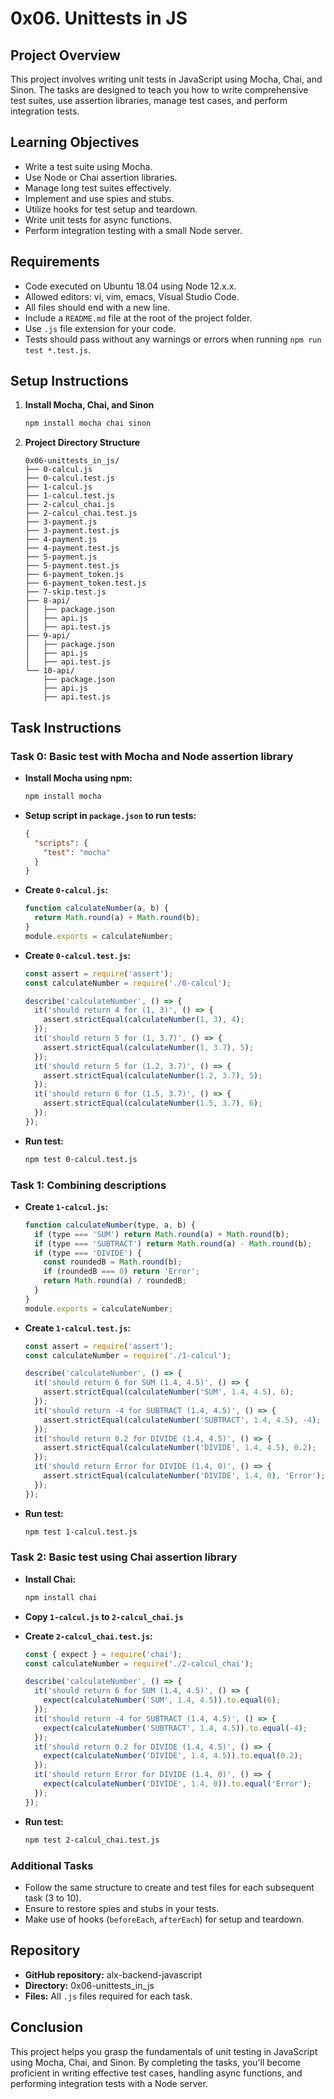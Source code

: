 # 0x06. Unittests in JS

## Project Overview
This project involves writing unit tests in JavaScript using Mocha, Chai, and Sinon. The tasks are designed to teach you how to write comprehensive test suites, use assertion libraries, manage test cases, and perform integration tests.

## Learning Objectives
- Write a test suite using Mocha.
- Use Node or Chai assertion libraries.
- Manage long test suites effectively.
- Implement and use spies and stubs.
- Utilize hooks for test setup and teardown.
- Write unit tests for async functions.
- Perform integration testing with a small Node server.

## Requirements
- Code executed on Ubuntu 18.04 using Node 12.x.x.
- Allowed editors: vi, vim, emacs, Visual Studio Code.
- All files should end with a new line.
- Include a `README.md` file at the root of the project folder.
- Use `.js` file extension for your code.
- Tests should pass without any warnings or errors when running `npm run test *.test.js`.

## Setup Instructions
1. **Install Mocha, Chai, and Sinon**
    ```sh
    npm install mocha chai sinon
    ```

2. **Project Directory Structure**
    ```
    0x06-unittests_in_js/
    ├── 0-calcul.js
    ├── 0-calcul.test.js
    ├── 1-calcul.js
    ├── 1-calcul.test.js
    ├── 2-calcul_chai.js
    ├── 2-calcul_chai.test.js
    ├── 3-payment.js
    ├── 3-payment.test.js
    ├── 4-payment.js
    ├── 4-payment.test.js
    ├── 5-payment.js
    ├── 5-payment.test.js
    ├── 6-payment_token.js
    ├── 6-payment_token.test.js
    ├── 7-skip.test.js
    ├── 8-api/
    │   ├── package.json
    │   ├── api.js
    │   ├── api.test.js
    ├── 9-api/
    │   ├── package.json
    │   ├── api.js
    │   ├── api.test.js
    └── 10-api/
        ├── package.json
        ├── api.js
        ├── api.test.js
    ```

## Task Instructions

### Task 0: Basic test with Mocha and Node assertion library
- **Install Mocha using npm:**
    ```sh
    npm install mocha
    ```
- **Setup script in `package.json` to run tests:**
    ```json
    {
      "scripts": {
        "test": "mocha"
      }
    }
    ```
- **Create `0-calcul.js`:**
    ```javascript
    function calculateNumber(a, b) {
      return Math.round(a) + Math.round(b);
    }
    module.exports = calculateNumber;
    ```

- **Create `0-calcul.test.js`:**
    ```javascript
    const assert = require('assert');
    const calculateNumber = require('./0-calcul');

    describe('calculateNumber', () => {
      it('should return 4 for (1, 3)', () => {
        assert.strictEqual(calculateNumber(1, 3), 4);
      });
      it('should return 5 for (1, 3.7)', () => {
        assert.strictEqual(calculateNumber(1, 3.7), 5);
      });
      it('should return 5 for (1.2, 3.7)', () => {
        assert.strictEqual(calculateNumber(1.2, 3.7), 5);
      });
      it('should return 6 for (1.5, 3.7)', () => {
        assert.strictEqual(calculateNumber(1.5, 3.7), 6);
      });
    });
    ```

- **Run test:**
    ```sh
    npm test 0-calcul.test.js
    ```

### Task 1: Combining descriptions
- **Create `1-calcul.js`:**
    ```javascript
    function calculateNumber(type, a, b) {
      if (type === 'SUM') return Math.round(a) + Math.round(b);
      if (type === 'SUBTRACT') return Math.round(a) - Math.round(b);
      if (type === 'DIVIDE') {
        const roundedB = Math.round(b);
        if (roundedB === 0) return 'Error';
        return Math.round(a) / roundedB;
      }
    }
    module.exports = calculateNumber;
    ```

- **Create `1-calcul.test.js`:**
    ```javascript
    const assert = require('assert');
    const calculateNumber = require('./1-calcul');

    describe('calculateNumber', () => {
      it('should return 6 for SUM (1.4, 4.5)', () => {
        assert.strictEqual(calculateNumber('SUM', 1.4, 4.5), 6);
      });
      it('should return -4 for SUBTRACT (1.4, 4.5)', () => {
        assert.strictEqual(calculateNumber('SUBTRACT', 1.4, 4.5), -4);
      });
      it('should return 0.2 for DIVIDE (1.4, 4.5)', () => {
        assert.strictEqual(calculateNumber('DIVIDE', 1.4, 4.5), 0.2);
      });
      it('should return Error for DIVIDE (1.4, 0)', () => {
        assert.strictEqual(calculateNumber('DIVIDE', 1.4, 0), 'Error');
      });
    });
    ```

- **Run test:**
    ```sh
    npm test 1-calcul.test.js
    ```

### Task 2: Basic test using Chai assertion library
- **Install Chai:**
    ```sh
    npm install chai
    ```

- **Copy `1-calcul.js` to `2-calcul_chai.js`**

- **Create `2-calcul_chai.test.js`:**
    ```javascript
    const { expect } = require('chai');
    const calculateNumber = require('./2-calcul_chai');

    describe('calculateNumber', () => {
      it('should return 6 for SUM (1.4, 4.5)', () => {
        expect(calculateNumber('SUM', 1.4, 4.5)).to.equal(6);
      });
      it('should return -4 for SUBTRACT (1.4, 4.5)', () => {
        expect(calculateNumber('SUBTRACT', 1.4, 4.5)).to.equal(-4);
      });
      it('should return 0.2 for DIVIDE (1.4, 4.5)', () => {
        expect(calculateNumber('DIVIDE', 1.4, 4.5)).to.equal(0.2);
      });
      it('should return Error for DIVIDE (1.4, 0)', () => {
        expect(calculateNumber('DIVIDE', 1.4, 0)).to.equal('Error');
      });
    });
    ```

- **Run test:**
    ```sh
    npm test 2-calcul_chai.test.js
    ```

### Additional Tasks
- Follow the same structure to create and test files for each subsequent task (3 to 10).
- Ensure to restore spies and stubs in your tests.
- Make use of hooks (`beforeEach`, `afterEach`) for setup and teardown.

## Repository
- **GitHub repository:** alx-backend-javascript
- **Directory:** 0x06-unittests_in_js
- **Files:** All `.js` files required for each task.

## Conclusion
This project helps you grasp the fundamentals of unit testing in JavaScript using Mocha, Chai, and Sinon. By completing the tasks, you'll become proficient in writing effective test cases, handling async functions, and performing integration tests with a Node server.


